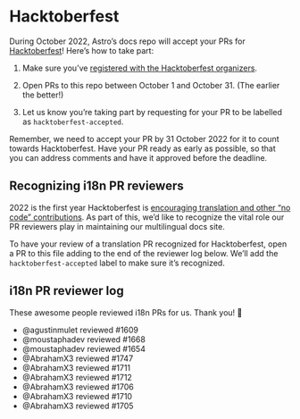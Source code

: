 # Hacktoberfest

During October 2022, Astro’s docs repo will accept your PRs for [Hacktoberfest](https://hacktoberfest.com/)! Here’s how to take part:

1. Make sure you’ve [registered with the Hacktoberfest organizers](https://hacktoberfest.com/).

2. Open PRs to this repo between October 1 and October 31. (The earlier the better!)

3. Let us know you’re taking part by requesting for your PR to be labelled as `hacktoberfest-accepted`.

Remember, we need to accept your PR by 31 October 2022 for it to count towards Hacktoberfest. Have your PR ready as early as possible, so that you can address comments and have it approved before the deadline.

## Recognizing i18n PR reviewers

2022 is the first year Hacktoberfest is [encouraging translation and other “no code” contributions](https://hacktoberfest.com/about/#low-or-non-code). As part of this, we’d like to recognize the vital role our PR reviewers play in maintaining our multilingual docs site.

To have your review of a translation PR recognized for Hacktoberfest, open a PR to this file adding to the end of the reviewer log below. We’ll add the `hacktoberfest-accepted` label to make sure it’s recognized.

## i18n PR reviewer log

These awesome people reviewed i18n PRs for us. Thank you! 💜

- @agustinmulet reviewed #1609
- @moustaphadev reviewed #1668
- @moustaphadev reviewed #1654
- @AbrahamX3 reviewed #1747
- @AbrahamX3 reviewed #1711
- @AbrahamX3 reviewed #1712
- @AbrahamX3 reviewed #1706
- @AbrahamX3 reviewed #1710
- @AbrahamX3 reviewed #1705
